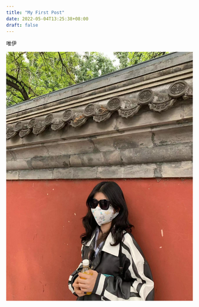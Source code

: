 ```yaml
---
title: "My First Post"
date: 2022-05-04T13:25:38+08:00
draft: false
---
```

唯伊

![avatar](https://github.com/zeroleonard/myblog/blob/main/pic/onlyu.jpg)
